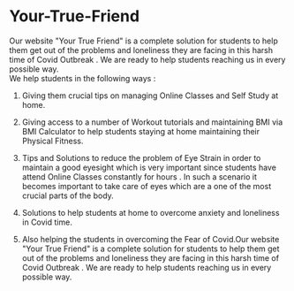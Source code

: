 # Your-True-Friend
Our website "Your True Friend" is a complete solution for students to help them get out of the problems and loneliness they are facing in this harsh time of Covid Outbreak . We are ready to help students reaching us in every possible way.  
We help students in the following ways :

1. Giving them crucial tips on managing Online Classes and Self Study at home.

2. Giving access to a number of Workout tutorials and maintaining BMI  via BMI Calculator to help students staying at home maintaining their Physical Fitness.

3. Tips and Solutions to reduce the problem of Eye Strain in order to maintain a good eyesight which is very important since students have attend Online Classes constantly for hours . In such a scenario it becomes important to take care of eyes which are a one of the most crucial parts of the body.

4. Solutions to help students at home to overcome anxiety and loneliness in Covid time.

5.  Also helping the students in overcoming the Fear of Covid.Our website "Your True Friend" is a complete solution for students to help them get out of the problems and loneliness they are facing in this harsh time of Covid Outbreak . We are ready to help students reaching us in every possible way.

